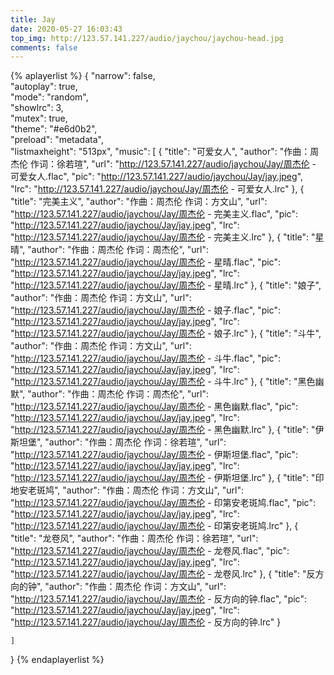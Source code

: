 ```yaml
---
title: Jay
date: 2020-05-27 16:03:43
top_img: http://123.57.141.227/audio/jaychou/jaychou-head.jpg
comments: false
---
```


{% aplayerlist %}
{
    "narrow": false,                          
    "autoplay": true,                         
    "mode": "random",                         
    "showlrc": 3,                             
    "mutex": true,                            
    "theme": "#e6d0b2",	                      
    "preload": "metadata",                    
    "listmaxheight": "513px", 
    "music": [
       {
            "title": "可爱女人",
            "author": "作曲：周杰伦 作词：徐若瑄",
            "url": "http://123.57.141.227/audio/jaychou/Jay/周杰伦 - 可爱女人.flac",
            "pic": "http://123.57.141.227/audio/jaychou/Jay/jay.jpeg",
            "lrc": "http://123.57.141.227/audio/jaychou/Jay/周杰伦 - 可爱女人.lrc"
        },
        {
            "title": "完美主义",
            "author": "作曲：周杰伦 作词：方文山",
            "url": "http://123.57.141.227/audio/jaychou/Jay/周杰伦 - 完美主义.flac",
            "pic": "http://123.57.141.227/audio/jaychou/Jay/jay.jpeg",
            "lrc": "http://123.57.141.227/audio/jaychou/Jay/周杰伦 - 完美主义.lrc"
        },
        {
            "title": "星晴",
            "author": "作曲：周杰伦 作词：周杰伦",
            "url": "http://123.57.141.227/audio/jaychou/Jay/周杰伦 - 星晴.flac",
            "pic": "http://123.57.141.227/audio/jaychou/Jay/jay.jpeg",
            "lrc": "http://123.57.141.227/audio/jaychou/Jay/周杰伦 - 星晴.lrc"
        },
        {
            "title": "娘子",
            "author": "作曲：周杰伦 作词：方文山",
            "url": "http://123.57.141.227/audio/jaychou/Jay/周杰伦 - 娘子.flac",
            "pic": "http://123.57.141.227/audio/jaychou/Jay/jay.jpeg",
            "lrc": "http://123.57.141.227/audio/jaychou/Jay/周杰伦 - 娘子.lrc"
        },
        {
            "title": "斗牛",
            "author": "作曲：周杰伦 作词：方文山",
            "url": "http://123.57.141.227/audio/jaychou/Jay/周杰伦 - 斗牛.flac",
            "pic": "http://123.57.141.227/audio/jaychou/Jay/jay.jpeg",
            "lrc": "http://123.57.141.227/audio/jaychou/Jay/周杰伦 - 斗牛.lrc"
        },
        {
            "title": "黑色幽默",
            "author": "作曲：周杰伦 作词：周杰伦",
            "url": "http://123.57.141.227/audio/jaychou/Jay/周杰伦 - 黑色幽默.flac",
            "pic": "http://123.57.141.227/audio/jaychou/Jay/jay.jpeg",
            "lrc": "http://123.57.141.227/audio/jaychou/Jay/周杰伦 - 黑色幽默.lrc"
        },
        {
            "title": "伊斯坦堡",
            "author": "作曲：周杰伦 作词：徐若瑄",
            "url": "http://123.57.141.227/audio/jaychou/Jay/周杰伦 - 伊斯坦堡.flac",
            "pic": "http://123.57.141.227/audio/jaychou/Jay/jay.jpeg",
            "lrc": "http://123.57.141.227/audio/jaychou/Jay/周杰伦 - 伊斯坦堡.lrc"
        },
        {
            "title": "印地安老斑鸠",
            "author": "作曲：周杰伦 作词：方文山",
            "url": "http://123.57.141.227/audio/jaychou/Jay/周杰伦 - 印第安老斑鸠.flac",
            "pic": "http://123.57.141.227/audio/jaychou/Jay/jay.jpeg",
            "lrc": "http://123.57.141.227/audio/jaychou/Jay/周杰伦 - 印第安老斑鸠.lrc"
        },
        {
            "title": "龙卷风",
            "author": "作曲：周杰伦 作词：徐若瑄",
            "url": "http://123.57.141.227/audio/jaychou/Jay/周杰伦 - 龙卷风.flac",
            "pic": "http://123.57.141.227/audio/jaychou/Jay/jay.jpeg",
            "lrc": "http://123.57.141.227/audio/jaychou/Jay/周杰伦 - 龙卷风.lrc"
        },
        {
            "title": "反方向的钟",
            "author": "作曲：周杰伦 作词：方文山",
            "url": "http://123.57.141.227/audio/jaychou/Jay/周杰伦 - 反方向的钟.flac",
            "pic": "http://123.57.141.227/audio/jaychou/Jay/jay.jpeg",
            "lrc": "http://123.57.141.227/audio/jaychou/Jay/周杰伦 - 反方向的钟.lrc"
        }
 
    ]
}
{% endaplayerlist %}